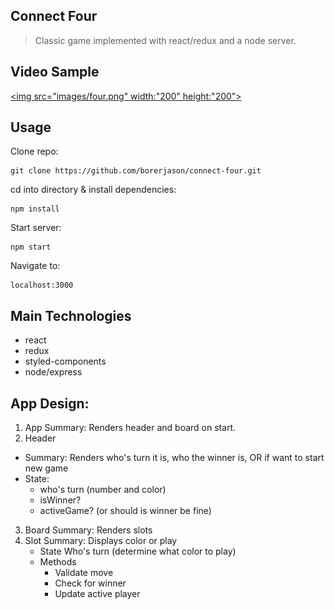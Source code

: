## Connect Four
> Classic game implemented with react/redux and a node server.

## Video Sample

[<img src="images/four.png" width:"200" height:"200">](https://www.youtube.com/watch?v=fNkz_jUvDYA&feature=youtu.be)
## Usage

Clone repo:
```
git clone https://github.com/borerjason/connect-four.git  
```

cd into directory & install dependencies:
```
npm install
```

Start server:
```
npm start
```

Navigate to:
```
localhost:3000
```

## Main Technologies
  - react  
  - redux  
  - styled-components  
  - node/express

## App Design:

1. App
    Summary: Renders header and board on start. 
2. Header
  - Summary: Renders who's turn it is, who the winner is, OR if want to start new game
  - State:
    - who's turn (number and color)
    - isWinner?
    - activeGame? (or should is winner be fine)
3. Board
   Summary: Renders slots      
4. Slot
   Summary: Displays color or play 
   - State
     Who's turn (determine what color to play)
   - Methods
     - Validate move
     - Check for winner
     - Update active player
